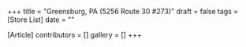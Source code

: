 +++
title = "Greensburg, PA (5256 Route 30 #273)"
draft = false
tags = [Store List]
date = ""

[Article]
contributors = []
gallery = []
+++